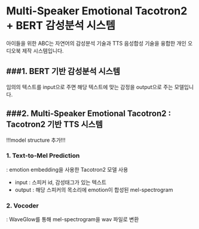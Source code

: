 Multi-Speaker Emotional Tacotron2 + BERT 감성분석 시스템
=====

아이들을 위한 ABC는 자연어의 감성분석 기술과 TTS 음성합성 기술을 융합한 개인 오디오북 제작 시스템입니다.   



###1. BERT 기반 감성분석 시스템
-----
임의의 텍스트를 input으로 주면 해당 텍스트에 맞는 감정을 output으로 주는 모델입니다.

###2. Multi-Speaker Emotional Tacotron2 : Tacotron2 기반 TTS 시스템
-----
!!!model structure 추가!!!

### 1. Text-to-Mel Prediction
: emotion embedding을 사용한 Tacotron2 모델 사용   

- input : 스피커 id, 감성태그가 있는 텍스트   
- output : 해당 스피커의 목소리에 emotion이 합성된 mel-spectrogram   

### 2. Vocoder
: WaveGlow를 통해 mel-spectrogram을 wav 파일로 변환

